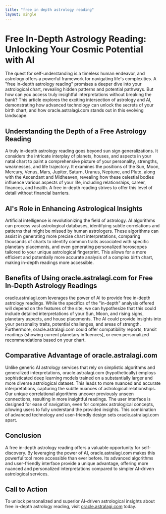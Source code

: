 ```yaml
---
title: "free in depth astrology reading"
layout: single
---
```


# Free In-Depth Astrology Reading: Unlocking Your Cosmic Potential with AI

The quest for self-understanding is a timeless human endeavor, and astrology offers a powerful framework for navigating life's complexities.  A "free in-depth astrology reading" promises a deeper dive into your astrological chart, revealing hidden patterns and potential pathways. But how can you access truly insightful interpretations without breaking the bank? This article explores the exciting intersection of astrology and AI, demonstrating how advanced technology can unlock the secrets of your birth chart, and how oracle.astralagi.com stands out in this evolving landscape.


## Understanding the Depth of a Free Astrology Reading

A truly in-depth astrology reading goes beyond sun sign generalizations. It considers the intricate interplay of planets, houses, and aspects in your natal chart to paint a comprehensive picture of your personality, strengths, weaknesses, and life trajectory.  It examines the positions of the Sun, Moon, Mercury, Venus, Mars, Jupiter, Saturn, Uranus, Neptune, and Pluto, along with the Ascendant and Midheaven, revealing how these celestial bodies influence various aspects of your life, including relationships, career, finances, and health.  A free in-depth reading strives to offer this level of detail without financial barriers.


## AI's Role in Enhancing Astrological Insights

Artificial intelligence is revolutionizing the field of astrology. AI algorithms can process vast astrological databases, identifying subtle correlations and patterns that might be missed by human astrologers.  These algorithms can assist in generating more precise chart interpretations, comparing thousands of charts to identify common traits associated with specific planetary placements, and even generating personalized horoscopes tailored to your unique astrological fingerprint. This allows for a more efficient and potentially more accurate analysis of a complex birth chart, making in-depth readings more accessible.


## Benefits of Using oracle.astralagi.com for Free In-Depth Astrology Readings

oracle.astralagi.com leverages the power of AI to provide free in-depth astrology readings. While the specifics of the "in-depth" analysis offered will depend on the features of the site, we can hypothesize that this could include detailed interpretations of your Sun, Moon, and rising signs, planetary aspects, and house placements.  The AI could provide insights into your personality traits, potential challenges, and areas of strength.  Furthermore, oracle.astralagi.com could offer compatibility reports, transit readings (showing current planetary influences), or even personalized recommendations based on your chart.


## Comparative Advantage of oracle.astralagi.com

Unlike generic AI astrology services that rely on simplistic algorithms and generalized interpretations, oracle.astralagi.com (hypothetically) employs sophisticated deep learning models trained on a substantially larger and more diverse astrological dataset.  This leads to more nuanced and accurate interpretations, capturing the subtle nuances of astrological relationships.  Our unique correlational algorithms uncover previously unseen connections, resulting in more insightful readings. The user interface is designed for ease of navigation, even for complex astrological concepts, allowing users to fully understand the provided insights.  This combination of advanced technology and user-friendly design sets oracle.astralagi.com apart.


## Conclusion

A free in-depth astrology reading offers a valuable opportunity for self-discovery. By leveraging the power of AI, oracle.astralagi.com makes this powerful tool more accessible than ever before. Its advanced algorithms and user-friendly interface provide a unique advantage, offering more nuanced and personalized interpretations compared to simpler AI-driven astrological services.


## Call to Action

To unlock personalized and superior AI-driven astrological insights about free in-depth astrology reading, visit [oracle.astralagi.com](https://oracle.astralagi.com) today.